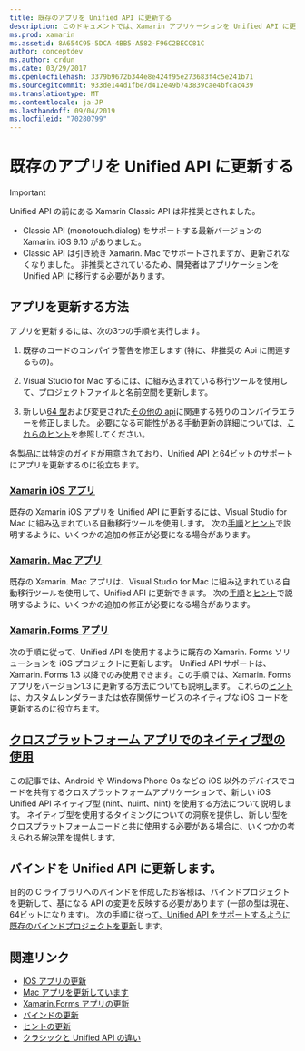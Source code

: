 ```yaml
---
title: 既存のアプリを Unified API に更新する
description: このドキュメントでは、Xamarin アプリケーションを Unified API に更新する方法について説明しているさまざまなガイドにリンクしています。 Xamarin iOS アプリ、Xamarin、Mac アプリについて説明します。 Xamarin Forms apps、クロスプラットフォームアプリのネイティブ型、およびバインドプロジェクト。
ms.prod: xamarin
ms.assetid: 8A654C95-5DCA-4BB5-A582-F96C2BECC81C
author: conceptdev
ms.author: crdun
ms.date: 03/29/2017
ms.openlocfilehash: 3379b9672b344e8e424f95e273683f4c5e241b71
ms.sourcegitcommit: 933de144d1fbe7d412e49b743839cae4bfcac439
ms.translationtype: MT
ms.contentlocale: ja-JP
ms.lasthandoff: 09/04/2019
ms.locfileid: "70280799"
---
```

# <a name="updating-existing-apps-to-the-unified-api"></a>既存のアプリを Unified API に更新する

> [!IMPORTANT]
> Unified API の前にある Xamarin Classic API は非推奨とされました。
> - Classic API (monotouch.dialog) をサポートする最新バージョンの Xamarin. iOS 9.10 がありました。
> - Classic API は引き続き Xamarin. Mac でサポートされますが、更新されなくなりました。 非推奨とされているため、開発者はアプリケーションを Unified API に移行する必要があります。

## <a name="how-to-update-your-apps"></a>アプリを更新する方法

アプリを更新するには、次の3つの手順を実行します。

1. 既存のコードのコンパイラ警告を修正します (特に、非推奨の Api に関連するもの)。

2. Visual Studio for Mac するには、に組み込まれている移行ツールを使用して、プロジェクトファイルと名前空間を更新します。

3. 新しい[64 型](~/cross-platform/macios/nativetypes.md)および変更された[その他の api](~/cross-platform/macios/unified/overview.md#deprecated-typos)に関連する残りのコンパイラエラーを修正しました。 必要になる可能性がある手動更新の詳細については、[これらのヒント](~/cross-platform/macios/unified/updating-tips.md)を参照してください。

各製品には特定のガイドが用意されており、Unified API と64ビットのサポートにアプリを更新するのに役立ちます。

### <a name="xamarinios-appscross-platformmaciosunifiedupdating-ios-appsmd"></a>[Xamarin iOS アプリ](~/cross-platform/macios/unified/updating-ios-apps.md)

既存の Xamarin iOS アプリを Unified API に更新するには、Visual Studio for Mac に組み込まれている自動移行ツールを使用します。 次の[手順](~/cross-platform/macios/unified/updating-ios-apps.md)と[ヒント](~/cross-platform/macios/unified/updating-tips.md)で説明するように、いくつかの追加の修正が必要になる場合があります。

### <a name="xamarinmac-appscross-platformmaciosunifiedupdating-mac-appsmd"></a>[Xamarin. Mac アプリ](~/cross-platform/macios/unified/updating-mac-apps.md)

既存の Xamarin. Mac アプリは、Visual Studio for Mac に組み込まれている自動移行ツールを使用して、Unified API に更新できます。 次の[手順](~/cross-platform/macios/unified/updating-mac-apps.md)と[ヒント](~/cross-platform/macios/unified/updating-tips.md)で説明するように、いくつかの追加の修正が必要になる場合があります。

### <a name="xamarinforms-appscross-platformmaciosunifiedupdating-xamarin-forms-appsmd"></a>[Xamarin.Forms アプリ](~/cross-platform/macios/unified/updating-xamarin-forms-apps.md)

次の手順に従って、Unified API を使用するように既存の Xamarin. Forms ソリューションを iOS プロジェクトに更新します。 Unified API サポートは、Xamarin. Forms 1.3 以降でのみ使用できます。この手順では、Xamarin. Forms アプリをバージョン1.3 に更新する方法についても説明[し](~/cross-platform/macios/unified/updating-xamarin-forms-apps.md)ます。 これらの[ヒント](~/cross-platform/macios/unified/updating-tips.md)は、カスタムレンダラーまたは依存関係サービスのネイティブな iOS コードを更新するのに役立ちます。

## <a name="working-with-native-types-in-cross-platform-appscross-platformmaciosnativetypesmd"></a>[クロスプラットフォーム アプリでのネイティブ型の使用](~/cross-platform/macios/nativetypes.md)

この記事では、Android や Windows Phone Os などの iOS 以外のデバイスでコードを共有するクロスプラットフォームアプリケーションで、新しい iOS Unified API ネイティブ型 (nint、nuint、nint) を使用する方法について説明します。 ネイティブ型を使用するタイミングについての洞察を提供し、新しい型をクロスプラットフォームコードと共に使用する必要がある場合に、いくつかの考えられる解決策を提供します。

## <a name="update-bindings-to-the-unified-api"></a>バインドを Unified API に更新します。

目的の C ライブラリへのバインドを作成したお客様は、バインドプロジェクトを更新して、基になる API の変更を反映する必要があります (一部の型は現在、64ビットになります)。
次の手順に従っ[て、Unified API をサポートするように既存のバインドプロジェクトを更新](~/cross-platform/macios/unified/update-binding.md)します。

## <a name="related-links"></a>関連リンク

- [IOS アプリの更新](~/cross-platform/macios/unified/updating-ios-apps.md)
- [Mac アプリを更新しています](~/cross-platform/macios/unified/updating-mac-apps.md)
- [Xamarin.Forms アプリの更新](~/cross-platform/macios/unified/updating-xamarin-forms-apps.md)
- [バインドの更新](~/cross-platform/macios/unified/update-binding.md)
- [ヒントの更新](~/cross-platform/macios/unified/updating-tips.md)
- [クラシックと Unified API の違い](https://github.com/xamarin/release-notes-archive/blob/master/release-notes/ios/api_changes/classic-vs-unified-8.6.0/index.md)
